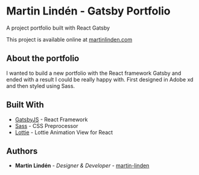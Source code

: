 # Martin Lindén - Gatsby Portfolio

A project portfolio built with React Gatsby

This project is available online at [martinlinden.com](https://martinlinden.com/)

## About the portfolio
I wanted to build a new portfolio with the React framework Gatsby and ended with a result I could be really happy with. First designed in Adobe xd and then styled using Sass.

## Built With

* [GatsbyJS](https://www.gatsbyjs.org/) - React Framework
* [Sass](https://sass-lang.com/) - CSS Preprocessor
* [Lottie](https://www.npmjs.com/package/react-lottie) - Lottie Animation View for React 

## Authors

* **Martin Lindén** - *Designer & Developer* - [martin-linden](https://github.com/martin-linden)



